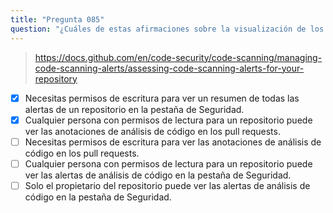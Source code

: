 ```yaml
---
title: "Pregunta 085"
question: "¿Cuáles de estas afirmaciones sobre la visualización de los resultados de un análisis de CodeQL son verdaderas? (Elija dos.)"
---
```


> https://docs.github.com/en/code-security/code-scanning/managing-code-scanning-alerts/assessing-code-scanning-alerts-for-your-repository
- [x] Necesitas permisos de escritura para ver un resumen de todas las alertas de un repositorio en la pestaña de Seguridad.
- [x] Cualquier persona con permisos de lectura para un repositorio puede ver las anotaciones de análisis de código en los pull requests.
- [ ] Necesitas permisos de escritura para ver las anotaciones de análisis de código en los pull requests.
- [ ] Cualquier persona con permisos de lectura para un repositorio puede ver las alertas de análisis de código en la pestaña de Seguridad.
- [ ] Solo el propietario del repositorio puede ver las alertas de análisis de código en la pestaña de Seguridad.

